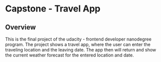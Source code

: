 # Capstone - Travel App

## Overview
This is the final project of the udacity - frontend developer nanodegree program. 
The project shows a travel app, where the user can enter the traveling location and the leaving date. The app then will return and show the current weather forecast for the entered location and date. 
